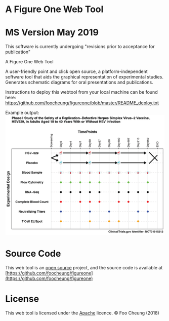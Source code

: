 # A Figure One Web Tool

# MS Version May 2019
This software is currently undergoing "revisions prior to acceptance for publication"


A Figure One Web Tool

A user-friendly point and click open source, a platform-independent software tool that aids the graphical representation of experimental studies. Generates schematic diagrams for oral presentations and publications.

Instructions to deploy this webtool from your local machine can be found here:
https://github.com/foocheung/figureone/blob/master/README_deploy.txt


Example output:
<img src="https://github.com/foocheung/figureone/blob/master/www/template2.png">


# Source Code
This web tool is an [open source](http://opensource.org) project, and the source code is available at [https://github.com/foocheung/figureone](https://github.com/foocheung/figureone)

# License
This web tool is licensed under the [Apache](http://www.apache.org/licenses/LICENSE-2.0) licence. &copy; Foo Cheung (2018)


